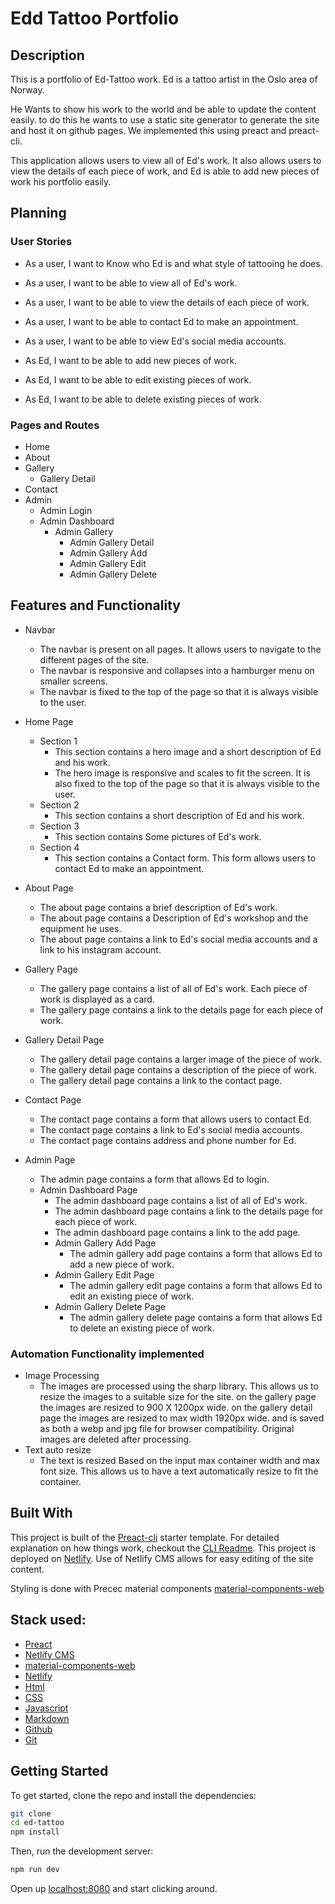 # Edd Tattoo Portfolio
## Description
This is a portfolio of Ed-Tattoo work. Ed is a tattoo artist in the Oslo area of Norway. 

He Wants to show his work to the world and be able to update the content easily.
to do this he wants to use a static site generator to generate the site and host it on github pages. We implemented this using preact and preact-cli.

This application allows users to view all of Ed's work. It also allows users to view the details of each piece of work, and Ed is able to add new pieces of work his portfolio easily.

## Planning
### User Stories
* As a user, I want to Know who Ed is and what style of tattooing he does.
* As a user, I want to be able to view all of Ed's work.
* As a user, I want to be able to view the details of each piece of work.
* As a user, I want to be able to contact Ed to make an appointment.
* As a user, I want to be able to view Ed's social media accounts.

* As Ed, I want to be able to add new pieces of work.
* As Ed, I want to be able to edit existing pieces of work.
* As Ed, I want to be able to delete existing pieces of work.


### Pages and Routes
* Home
* About
* Gallery
    * Gallery Detail
* Contact
* Admin
    * Admin Login
    * Admin Dashboard
        * Admin Gallery
            * Admin Gallery Detail
            * Admin Gallery Add
            * Admin Gallery Edit
            * Admin Gallery Delete

## Features and Functionality
* Navbar
    - The navbar is present on all pages. It allows users to navigate to the different pages of the site.
    - The navbar is responsive and collapses into a hamburger menu on smaller screens.
    - The navbar is fixed to the top of the page so that it is always visible to the user.
* Home Page
    - Section 1
        - This section contains a hero image and a short description of Ed and his work.
        - The hero image is responsive and scales to fit the screen. It is also fixed to the top of the page so that it is always visible to the user.
    - Section 2
        - This section contains a short description of Ed and his work.
    - Section 3
        - This section contains Some pictures of Ed's work.
    - Section 4
        - This section contains a Contact form. This form allows users to contact Ed to make an appointment.
    
* About Page
    - The about page contains a brief description of Ed's work.
    - The about page contains a Description of Ed's workshop and the equipment he uses.
    - The about page contains a link to Ed's social media accounts and a link to his instagram account.
* Gallery Page
    - The gallery page contains a list of all of Ed's work. Each piece of work is displayed as a card.
    - The gallery page contains a link to the details page for each piece of work.
* Gallery Detail Page
    - The gallery detail page contains a larger image of the piece of work.
    - The gallery detail page contains a description of the piece of work.
    - The gallery detail page contains a link to the contact page.
* Contact Page
    - The contact page contains a form that allows users to contact Ed.
    - The contact page contains a link to Ed's social media accounts.
    - The contact page contains address and phone number for Ed.
* Admin Page
    - The admin page contains a form that allows Ed to login.
    * Admin Dashboard Page
        - The admin dashboard page contains a list of all of Ed's work.
        - The admin dashboard page contains a link to the details page for each piece of work.
        - The admin dashboard page contains a link to the add page.
        * Admin Gallery Add Page
            - The admin gallery add page contains a form that allows Ed to add a new piece of work.
        * Admin Gallery Edit Page
            - The admin gallery edit page contains a form that allows Ed to edit an existing piece of work.
        * Admin Gallery Delete Page
            - The admin gallery delete page contains a form that allows Ed to delete an existing piece of work.

### Automation Functionality implemented
* Image Processing
    - The images are processed using the sharp library. This allows us to resize the images to a suitable size for the site. on the gallery page the images are resized to 900 X 1200px wide. on the gallery detail page the images are resized to max width 1920px wide. and is saved as both a webp and jpg file for browser compatibility. Original images are deleted after processing.
* Text auto resize 
    - The text is resized Based on the input max container width and max font size. This allows us to have a text automatically resize to fit the container.

## Built With

This project is built of the [Preact-cli](https://github.com/preactjs/preact-cli) starter template.
For detailed explanation on how things work, checkout the [CLI Readme](https://github.com/developit/preact-cli/blob/master/README.md). This project is deployed on [Netlify](https://www.netlify.com/).
Use of Netlify CMS allows for easy editing of the site content.

Styling is done with Precec material components [material-components-web](https://material.preactjs.com/)

## Stack used:
* [Preact](https://preactjs.com/)
* [Netlify CMS](https://www.netlifycms.org/)
* [material-components-web](https://material.preactjs.com/)
* [Netlify](https://www.netlify.com/)
* [Html](https://www.w3schools.com/html/)
* [CSS](https://www.w3schools.com/css/)
* [Javascript](https://www.w3schools.com/js/)
* [Markdown](https://www.markdownguide.org/)
* [Github](https://github.com/)
* [Git](https://git-scm.com/)

## Getting Started
To get started, clone the repo and install the dependencies:

```bash
git clone
cd ed-tattoo
npm install
```

Then, run the development server:
 
```bash
npm run dev
```

Open up [localhost:8080](http://localhost:8080) and start clicking around.
